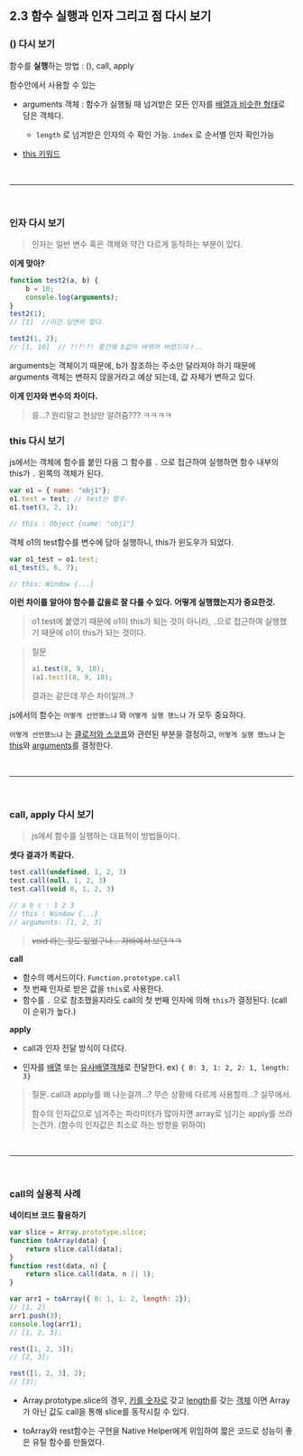 ## 2.3 함수 실행과 인자 그리고 점 다시 보기



### () 다시 보기

함수를 **실행**하는 방법 : (), call, apply

함수안에서 사용할 수 있는

- arguments 객체 : 함수가 실행될 때 넘겨받은 모든 인자를 <u>배열과 비슷한 형태</u>로 담은 객체다.

  - `length` 로 넘겨받은 인자의 수 확인 가능. `index` 로 순서별 인자 확인가능

- [this 키워드](#54)


<br/>

---

<br/>



### 인자 다시 보기

> 인자는 일반 변수 혹은 객체와 약간 다르게 동작하는 부분이 있다.



**이게 맞아?**

```js
function test2(a, b) {
    b = 10;
    console.log(arguments);
}
test2(1);
// [1]  //이건 당연히 맞다.

test2(1, 2);
// [1, 10]  // ?!?!?! 중간에 b값이 바뀌어 버렸드아ㅏ..
```

arguments는 객체이기 때문에, b가 참조하는 주소만 달라져야 하기 때문에 arguments 객체는 변하지 않을거라고 예상 되는데, 값 자체가 변하고 있다.

**이게 인자와 변수의 차이다.**

> 응...?  원리말고 현상만 알려줌??? ㅋㅋㅋㅋ



### this 다시 보기

js에서는 객체에 함수를 붙인 다음 그 함수를 `.` 으로 접근하여 실행하면 함수 내부의 this가 `.` 왼쪽의 객체가 된다.

```javascript
var o1 = { name: "obj1"};
o1.test = test; // test는 함수.
o1.tset(3, 2, 1);

// this : Object {name: "obj1"}
```



객체 o1의 test함수를 변수에 담아 실행하니, this가 윈도우가 되었다.

```js
var o1_test = o1.test;
o1_test(5, 6, 7);

// this: Window {...}
```



**이런 차이를 알아야 함수를 값을로 잘 다룰 수 있다.** **어떻게 실행했는지가 중요한것.**

> o1.test에 붙였기 때문에 o1이 this가 되는 것이 아니라, `.`으로 접근하여 실행했기 때문에 o1이 this가 되는 것이다.



> 질문
>
> ```js
> a1.test(8, 9, 10);
> (a1.test)(8, 9, 10);
> ```
>
> 결과는 같은데 무슨 차이일까..?



js에서의 함수는 `어떻게 선언했느냐` 와 `어떻게 실행 했느냐` 가 모두 중요하다.

`어떻게 선언했느냐` 는 <u>클로저와 스코프</u>와 관련된 부분을 결정하고, `어떻게 실행 했느냐` 는 <u>this</u>와 <u>arguments</u>를 결정한다.



<br/>

---

<br/>



### call, apply 다시 보기

> js에서 함수를 실행하는 대표적이 방법들이다.



**셋다 결과가 똑같다.**

```js
test.call(undefined, 1, 2, 3)
test.call(null, 1, 2, 3)
test.call(void 0, 1, 2, 3)

// a b c : 1 2 3
// this : Window {...}
// arguments: [1, 2, 3]
```

> ~~void 라는 것도 있었구나... 자바에서 보던ㅋㅋ~~ 



**call** 

- 함수의 메서드이다. `Function.prototype.call`
- 첫 번째 인자로 받은 값을 `this`로 사용한다.
- 함수를 `.` 으로 참조했을지라도 call의 첫 번째 인자에 의해 `this`가 결정된다. (call이 순위가 높다.)



**apply**

- call과 인자 전달 방식이 다르다.

- 인자를 <u>배열</u> 또는 <u>유사배열객체</u>로 전달한다.  ex) `{ 0: 3, 1: 2, 2: 1, length: 3}`


> 질문. call과 apply를 왜 나눈걸까...? 무슨 상황에 다르게 사용할까...? 실무에서.
>
> 함수의 인자값으로 넘겨주는 파라미터가 많아지면 array로 넘기는 apply를 쓰라는건가. (함수의 인자값은 최소로 하는 방향을 위하여)



<br/>

---

<br/>



### call의 실용적 사례

**네이티브 코드 활용하기**

```js
var slice = Array.prototype.slice;
function toArray(data) {
    return slice.call(data);
}
function rest(data, n) {
    return slice.call(data, n || 1);
}

var arr1 = toArray({ 0: 1, 1: 2, length: 2});
// [1, 2]
arr1.push(3);
console.log(arr1);
// [1, 2, 3];

rest([1, 2, 3]);
// [2, 3];

rest([1, 2, 3], 2);
// [3];
```

- Array.prototype.slice의 경우, <u>키를 숫자로</u> 갖고 <u>length</u>를 갖는 <u>객체</u> 이면 Array가 아닌 값도 call을 통해 slice를 동작시킬 수 있다.

- toArray와 rest함수는 구현을 Native Helper에게 위임하여 짧은 코드로 성능이 좋은 유틸 함수를 만들었다.













